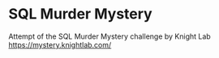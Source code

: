 # SQL Murder Mystery
Attempt of the SQL Murder Mystery challenge by Knight Lab https://mystery.knightlab.com/
